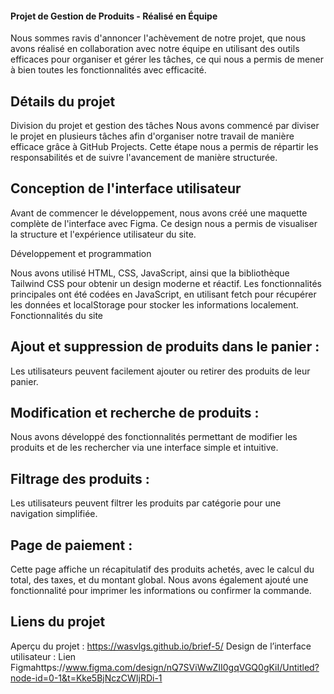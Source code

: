 
#### Projet de Gestion de Produits - Réalisé en Équipe
Nous sommes ravis d'annoncer l'achèvement de notre projet, que nous avons réalisé en collaboration avec notre équipe en utilisant des outils efficaces pour organiser et gérer les tâches, ce qui nous a permis de mener à bien toutes les fonctionnalités avec efficacité.

## Détails du projet
Division du projet et gestion des tâches
Nous avons commencé par diviser le projet en plusieurs tâches afin d'organiser notre travail de manière efficace grâce à GitHub Projects. Cette étape nous a permis de répartir les responsabilités et de suivre l'avancement de manière structurée.

## Conception de l'interface utilisateur
Avant de commencer le développement, nous avons créé une maquette complète de l'interface avec Figma. Ce design nous a permis de visualiser la structure et l'expérience utilisateur du site.

Développement et programmation

Nous avons utilisé HTML, CSS, JavaScript, ainsi que la bibliothèque Tailwind CSS pour obtenir un design moderne et réactif.
Les fonctionnalités principales ont été codées en JavaScript, en utilisant fetch pour récupérer les données et localStorage pour stocker les informations localement.
Fonctionnalités du site

## Ajout et suppression de produits dans le panier : 
Les utilisateurs peuvent facilement ajouter ou retirer des produits de leur panier.
## Modification et recherche de produits : 
Nous avons développé des fonctionnalités permettant de modifier les produits et de les rechercher via une interface simple et intuitive.
## Filtrage des produits : 
Les utilisateurs peuvent filtrer les produits par catégorie pour une navigation simplifiée.
## Page de paiement : 
Cette page affiche un récapitulatif des produits achetés, avec le calcul du total, des taxes, et du montant global. Nous avons également ajouté une fonctionnalité pour imprimer les informations ou confirmer la commande.
## Liens du projet

Aperçu du projet : https://wasvlgs.github.io/brief-5/
Design de l’interface utilisateur : Lien Figmahttps://www.figma.com/design/nQ7SViWwZII0gqVGQ0gKiI/Untitled?node-id=0-1&t=Kke5BjNczCWIjRDi-1
